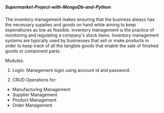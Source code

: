 ##### Supermarket-Project-with-MongoDb-and-Python

The inventory management makes ensuring that the business always has the necessary supplies
and goods on hand while aiming to keep expenditures as low as feasible. Inventory management
is the practice of monitoring and regulating a company's stock items. Inventory management
systems are typically used by businesses that sell or make products in order to keep track of all
the tangible goods that enable the sale of finished goods or component parts.

Modules:
1. Login: Management login using account id and password.
   
2. CRUD Operations for:
- Manufacturing Management
- Supplier Management
- Product Management
- Order Management
